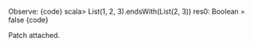 Observe:
{code}
scala> List(1, 2, 3).endsWith(List(2, 3))
res0: Boolean = false
{code}

Patch attached.

